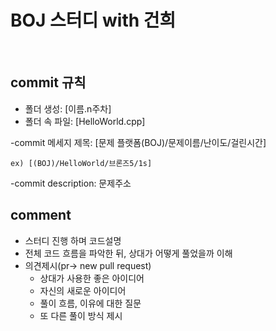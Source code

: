 # BOJ 스터디 with 건희
<br/>


## commit 규칙
- 폴더 생성: [이름.n주차] 
- 폴더 속 파일: [HelloWorld.cpp]

-commit 메세지 제목: [문제 플랫폼(BOJ)/문제이름/난이도/걸린시간]
```
ex) [(BOJ)/HelloWorld/브론즈5/1s]
```
-commit description: 문제주소

## comment
- 스터디 진행 하며 코드설명
- 전체 코드 흐름을 파악한 뒤, 상대가 어떻게 풀었을까 이해
- 의견제시(pr-> new pull request)
  -   상대가 사용한 좋은 아이디어
  -   자신의 새로운 아이디어
  -   풀이 흐름, 이유에 대한 질문
  -   또 다른 풀이 방식 제시

